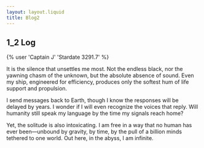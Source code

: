 ```yaml
---
layout: layout.liquid
title: Blog2
---
```

<div class="blog_content">

## **1_2 Log**

{% user 'Captain J' 'Stardate 3291.7' %}

It is the silence that unsettles me most. Not the endless black, nor the yawning chasm of the unknown, but the absolute absence of sound. Even my ship, engineered for efficiency, produces only the softest hum of life support and propulsion.

I send messages back to Earth, though I know the responses will be delayed by years. I wonder if I will even recognize the voices that reply. Will humanity still speak my language by the time my signals reach home?

Yet, the solitude is also intoxicating. I am free in a way that no human has ever been—unbound by gravity, by time, by the pull of a billion minds tethered to one world. Out here, in the abyss, I am infinite.

</div>
<!-- ChatGPT, Prompt: "Write a sci-fi blog post from the perspective of a lone human interstellar explorer." -->
